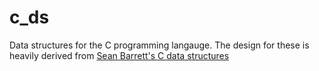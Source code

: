 # c_ds
Data structures for the C programming langauge. The design for these is heavily derived from [Sean Barrett's C data structures](https://github.com/nothings/stb)
